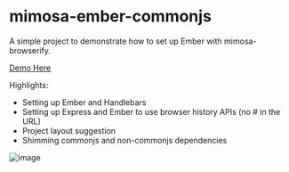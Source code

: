 mimosa-ember-commonjs
=========================

A simple project to demonstrate how to set up Ember with mimosa-browserify.

[Demo Here](http://mimosa-ember-commonjs.herokuapp.com/)

Highlights:
* Setting up Ember and Handlebars
* Setting up Express and Ember to use browser history APIs (no # in the URL)
* Project layout suggestion
* Shimming commonjs and non-commonjs dependencies


![image](https://f.cloud.github.com/assets/1863450/1146016/c1659d4e-1e3f-11e3-9eda-8e237945d382.png)
